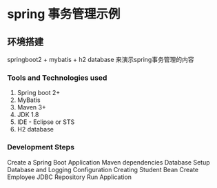 # spring 事务管理示例

## 环境搭建

springboot2 + mybatis + h2 database 来演示spring事务管理的内容

### Tools and Technologies used

1. Spring boot 2+
2. MyBatis
3. Maven 3+
4. JDK 1.8
5. IDE - Eclipse or STS
6. H2 database

### Development Steps

Create a Spring Boot Application
Maven dependencies
Database Setup
Database and Logging Configuration
Creating Student Bean
Create Employee JDBC Repository
Run Application